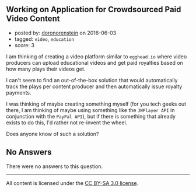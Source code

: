 ## Working on Application for Crowdsourced Paid Video Content

- posted by: [doronorenstein](https://stackexchange.com/users/3717081/doronorenstein) on 2016-06-03
- tagged: `video`, `education`
- score: 3

I am thinking of creating a video platform similar to `egghead.io` where video producers can upload educational videos and get paid royalties based on how many plays their videos get.

I can't seem to find an out-of-the-box solution that would automatically track the plays per content producer and then automatically issue royalty payments.

I was thinking of maybe creating something myself (for you tech geeks out there, I am thinking of maybe using something like the `JWPlayer API` in conjunction with the `PayPal API`), but if there is something that already exists to do this, I'd rather not re-invent the wheel.

Does anyone know of such a solution?

## No Answers

There were no answers to this question.


---

All content is licensed under the [CC BY-SA 3.0 license](https://creativecommons.org/licenses/by-sa/3.0/).
